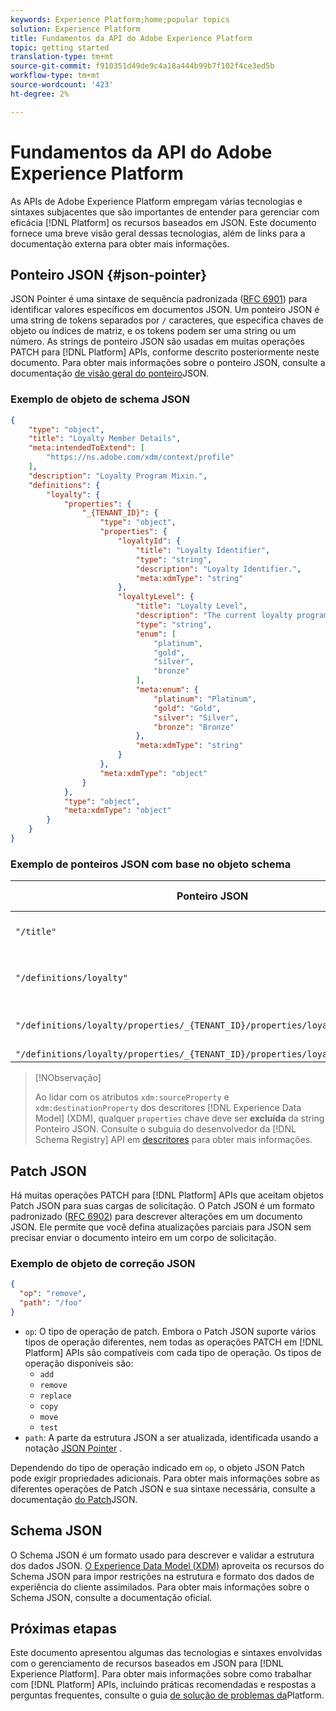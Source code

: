```yaml
---
keywords: Experience Platform;home;popular topics
solution: Experience Platform
title: Fundamentos da API do Adobe Experience Platform
topic: getting started
translation-type: tm+mt
source-git-commit: f910351d49de9c4a18a444b99b7f102f4ce3ed5b
workflow-type: tm+mt
source-wordcount: '423'
ht-degree: 2%

---
```



# Fundamentos da API do Adobe Experience Platform

As APIs de Adobe Experience Platform empregam várias tecnologias e sintaxes subjacentes que são importantes de entender para gerenciar com eficácia [!DNL Platform] os recursos baseados em JSON. Este documento fornece uma breve visão geral dessas tecnologias, além de links para a documentação externa para obter mais informações.

## Ponteiro JSON {#json-pointer}

JSON Pointer é uma sintaxe de sequência padronizada ([RFC 6901](https://tools.ietf.org/html/rfc6901)) para identificar valores específicos em documentos JSON. Um ponteiro JSON é uma string de tokens separados por `/` caracteres, que especifica chaves de objeto ou índices de matriz, e os tokens podem ser uma string ou um número. As strings de ponteiro JSON são usadas em muitas operações PATCH para [!DNL Platform] APIs, conforme descrito posteriormente neste documento. Para obter mais informações sobre o ponteiro JSON, consulte a documentação [de visão geral do ponteiro](https://rapidjson.org/md_doc_pointer.html)JSON.

### Exemplo de objeto de schema JSON

```json
{
    "type": "object",
    "title": "Loyalty Member Details",
    "meta:intendedToExtend": [
        "https://ns.adobe.com/xdm/context/profile"
    ],
    "description": "Loyalty Program Mixin.",
    "definitions": {
        "loyalty": {
            "properties": {
                "_{TENANT_ID}": {
                    "type": "object",
                    "properties": {
                        "loyaltyId": {
                            "title": "Loyalty Identifier",
                            "type": "string",
                            "description": "Loyalty Identifier.",
                            "meta:xdmType": "string"
                        },
                        "loyaltyLevel": {
                            "title": "Loyalty Level",
                            "description": "The current loyalty program level to which the individual member belongs.",
                            "type": "string",
                            "enum": [
                                "platinum",
                                "gold",
                                "silver",
                                "bronze"
                            ],
                            "meta:enum": {
                                "platinum": "Platinum",
                                "gold": "Gold",
                                "silver": "Silver",
                                "bronze": "Bronze"
                            },
                            "meta:xdmType": "string"
                        }
                    },
                    "meta:xdmType": "object"
                }
            },
            "type": "object",
            "meta:xdmType": "object"
        }
    }
}
```

### Exemplo de ponteiros JSON com base no objeto schema

| Ponteiro JSON | Resolve para |
|--- | ---|
| `"/title"` | &quot;Detalhes do Membro de Fidelidade&quot; |
| `"/definitions/loyalty"` | (Retorna o conteúdo do `loyalty` objeto) |
| `"/definitions/loyalty/properties/_{TENANT_ID}/properties/loyaltyLevel/enum"` | `["platinum", "gold", "silver", "bronze"]` |
| `"/definitions/loyalty/properties/_{TENANT_ID}/properties/loyaltyLevel/enum/0"` | `"platinum"` |

>[!NObservação]
>
>
>Ao lidar com os atributos `xdm:sourceProperty` e `xdm:destinationProperty` dos descritores [!DNL Experience Data Model] (XDM), qualquer `properties` chave deve ser **excluída** da string Ponteiro JSON. Consulte o subguia do desenvolvedor da [!DNL Schema Registry] API em [descritores](../xdm/api/descriptors.md) para obter mais informações.

## Patch JSON

Há muitas operações PATCH para [!DNL Platform] APIs que aceitam objetos Patch JSON para suas cargas de solicitação. O Patch JSON é um formato padronizado ([RFC 6902](https://tools.ietf.org/html/rfc6902)) para descrever alterações em um documento JSON. Ele permite que você defina atualizações parciais para JSON sem precisar enviar o documento inteiro em um corpo de solicitação.

### Exemplo de objeto de correção JSON

```json
{
  "op": "remove",
  "path": "/foo"
}
```

* `op`: O tipo de operação de patch. Embora o Patch JSON suporte vários tipos de operação diferentes, nem todas as operações PATCH em [!DNL Platform] APIs são compatíveis com cada tipo de operação. Os tipos de operação disponíveis são:
   * `add`
   * `remove`
   * `replace`
   * `copy`
   * `move`
   * `test`
* `path`: A parte da estrutura JSON a ser atualizada, identificada usando a notação [JSON Pointer](#json-pointer) .

Dependendo do tipo de operação indicado em `op`, o objeto JSON Patch pode exigir propriedades adicionais. Para obter mais informações sobre as diferentes operações de Patch JSON e sua sintaxe necessária, consulte a documentação [do Patch](http://jsonpatch.com/)JSON.

## Schema JSON

O Schema JSON é um formato usado para descrever e validar a estrutura dos dados JSON. [O Experience Data Model (XDM)](../xdm/home.md) aproveita os recursos do Schema JSON para impor restrições na estrutura e formato dos dados de experiência do cliente assimilados. Para obter mais informações sobre o Schema JSON, consulte a documentação [](https://json-schema.org/)oficial.

## Próximas etapas

Este documento apresentou algumas das tecnologias e sintaxes envolvidas com o gerenciamento de recursos baseados em JSON para [!DNL Experience Platform]. Para obter mais informações sobre como trabalhar com [!DNL Platform] APIs, incluindo práticas recomendadas e respostas a perguntas frequentes, consulte o guia [de solução de problemas da](troubleshooting.md)Platform.